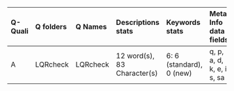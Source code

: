 |Q-Quali |Q folders |Q Names  |Descriptions stats          |Keywords stats           |Meta Info data fields      |
|:-------|:---------|:--------|:---------------------------|:------------------------|:--------------------------|
|A       |LQRcheck  |LQRcheck |12 word(s), 83 Character(s) |6: 6 (standard), 0 (new) |q, p, a, d, k, e, i, s, sa |
